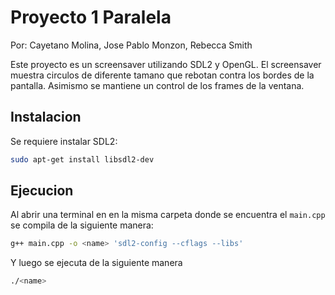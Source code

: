 # Proyecto 1 Paralela
Por: Cayetano Molina, Jose Pablo Monzon, Rebecca Smith

Este proyecto es un screensaver utilizando SDL2 y OpenGL. El screensaver muestra circulos de diferente tamano que rebotan contra los bordes de la pantalla. Asimismo se mantiene un control de los frames de la ventana. 

## Instalacion

Se requiere instalar SDL2:
```bash
sudo apt-get install libsdl2-dev
```

## Ejecucion
Al abrir una terminal en en la misma carpeta donde se encuentra el `main.cpp` se compila de la siguiente manera:

```bash
g++ main.cpp -o <name> 'sdl2-config --cflags --libs'
```

Y luego se ejecuta de la siguiente manera
```bash
./<name> 
```

